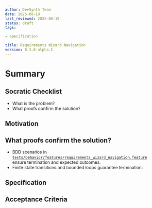 ```yaml
---
author: DevSynth Team
date: 2025-08-19
last_reviewed: 2025-08-19
status: draft
tags:

- specification

title: Requirements Wizard Navigation
version: 0.1.0-alpha.1
---
```


<!--
Required metadata fields:
- author: document author
- date: creation date
- last_reviewed: last review date
- status: draft | review | published
- tags: search keywords
- title: short descriptive name
- version: specification version
-->

# Summary

## Socratic Checklist
- What is the problem?
- What proofs confirm the solution?

## Motivation

## What proofs confirm the solution?
- BDD scenarios in [`tests/behavior/features/requirements_wizard_navigation.feature`](../../tests/behavior/features/requirements_wizard_navigation.feature) ensure termination and expected outcomes.
- Finite state transitions and bounded loops guarantee termination.


## Specification

## Acceptance Criteria
